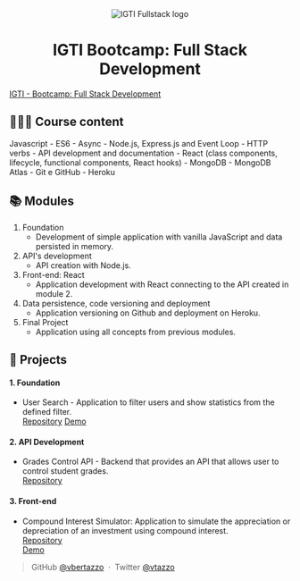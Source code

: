 <div align="center">
	<img alt="IGTI Fullstack logo" src="https://res.cloudinary.com/voss/image/upload/v1594901380/readme_logos/igti-fullstack.png"/>
</div>

<h1 align="center">IGTI Bootcamp: Full Stack Development</h1>

[IGTI - Bootcamp: Full Stack Development](https://www.igti.com.br/custom/bootcamp-desenvolvedor-full-stack/)

## 👩🏿‍🏫 Course content

Javascript - ES6 - Async - Node.js, Express.js and Event Loop - HTTP verbs - API development and documentation - React (class components, lifecycle, functional components, React hooks) - MongoDB - MongoDB Atlas - Git e GitHub - Heroku

## 📚 Modules

1. Foundation
   - Development of simple application with vanilla JavaScript and data persisted in memory.
2. API's development
   - API creation with Node.js.
3. Front-end: React
   - Application development with React connecting to the API created in module 2.
4. Data persistence, code versioning and deployment
   - Application versioning on Github and deployment on Heroku.
5. Final Project
   - Application using all concepts from previous modules.

## 🚀 Projects

#### 1. Foundation

- User Search - Application to filter users and show statistics from the defined filter.  
  [Repository](https://github.com/vbertazzo/igti-fullstack-bootcamp/tree/master/module-01)
  [Demo](https://vbertazzo.github.io/igti-fullstack-bootcamp/module-01/)

#### 2. API Development

- Grades Control API - Backend that provides an API that allows user to control student grades.  
  [Repository](https://github.com/vbertazzo/igti-fullstack-bootcamp/tree/master/module-02)

#### 3. Front-end

- Compound Interest Simulator: Application to simulate the appreciation or depreciation of an investment using compound interest.  
  [Repository](https://github.com/vbertazzo/igti-fullstack-bootcamp/tree/master/module-03)  
  [Demo](https://interest-simulator.netlify.app/)

> GitHub [@vbertazzo](https://github.com/vbertazzo) &nbsp;&middot;&nbsp;
> Twitter [@vtazzo](https://twitter.com/vtazzo)
